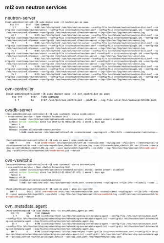 ### ml2 ovn neutron services

neutron-server
![](pics/ml2-ovn-neutron-services-pic1.png)

ovn-controller
![](pics/ml2-ovn-neutron-services-pic2.png)

ovsdb-server
![](pics/ml2-ovn-neutron-services-pic3.png)

ovs-vswitchd
![](pics/ml2-ovn-neutron-services-pic4.png)

ovn_metadata_agent
![](pics/ml2-ovn-neutron-services-pic5.png)

